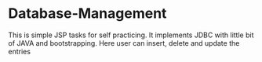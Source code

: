 # Database-Management
This is simple JSP tasks for self practicing. It implements JDBC with little bit of JAVA and bootstrapping. Here user can insert, delete and update the entries
